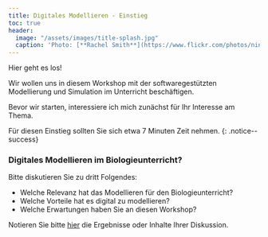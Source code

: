 ```yaml
---
title: Digitales Modellieren - Einstieg
toc: true
header:
  image: "/assets/images/title-splash.jpg"
  caption: 'Photo: [**Rachel Smith**](https://www.flickr.com/photos/ninmah/)'
---
```


Hier geht es los!

Wir wollen uns in diesem Workshop mit der softwaregestützten Modellierung und Simulation im Unterricht beschäftigen.

Bevor wir starten, interessiere ich mich zunächst für Ihr Interesse am Thema. 
<!--more-->

Für diesen Einstieg sollten Sie sich etwa 7 Minuten Zeit nehmen.
{: .notice--success} 


### Digitales Modellieren im Biologieunterricht?  

Bitte diskutieren Sie zu dritt Folgendes: 

* Welche Relevanz hat das Modellieren für den Biologieunterricht?
* Welche Vorteile hat es digital zu modellieren?
* Welche Erwartungen haben Sie an diesen Workshop?

Notieren Sie bitte [hier](https://cloud.rz.uni-kiel.de/index.php/s/FGzpX4NJLFNrLtM) die Ergebnisse oder Inhalte Ihrer Diskussion. 

